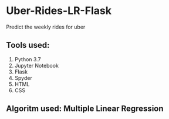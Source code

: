# Uber-Rides-LR-Flask
Predict the weekly rides for uber
## Tools used:
1. Python 3.7
2. Jupyter Notebook
3. Flask
4. Spyder
5. HTML
6. CSS
## Algoritm used: Multiple Linear Regression

